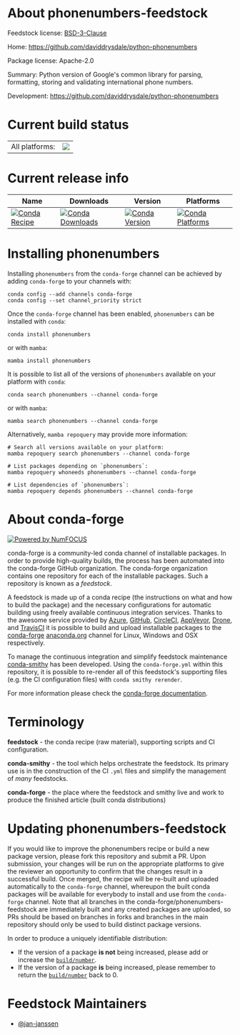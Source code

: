 About phonenumbers-feedstock
============================

Feedstock license: [BSD-3-Clause](https://github.com/conda-forge/phonenumbers-feedstock/blob/main/LICENSE.txt)

Home: https://github.com/daviddrysdale/python-phonenumbers

Package license: Apache-2.0

Summary: Python version of Google's common library for parsing, formatting, storing and validating international phone numbers.

Development: https://github.com/daviddrysdale/python-phonenumbers

Current build status
====================


<table><tr><td>All platforms:</td>
    <td>
      <a href="https://dev.azure.com/conda-forge/feedstock-builds/_build/latest?definitionId=4071&branchName=main">
        <img src="https://dev.azure.com/conda-forge/feedstock-builds/_apis/build/status/phonenumbers-feedstock?branchName=main">
      </a>
    </td>
  </tr>
</table>

Current release info
====================

| Name | Downloads | Version | Platforms |
| --- | --- | --- | --- |
| [![Conda Recipe](https://img.shields.io/badge/recipe-phonenumbers-green.svg)](https://anaconda.org/conda-forge/phonenumbers) | [![Conda Downloads](https://img.shields.io/conda/dn/conda-forge/phonenumbers.svg)](https://anaconda.org/conda-forge/phonenumbers) | [![Conda Version](https://img.shields.io/conda/vn/conda-forge/phonenumbers.svg)](https://anaconda.org/conda-forge/phonenumbers) | [![Conda Platforms](https://img.shields.io/conda/pn/conda-forge/phonenumbers.svg)](https://anaconda.org/conda-forge/phonenumbers) |

Installing phonenumbers
=======================

Installing `phonenumbers` from the `conda-forge` channel can be achieved by adding `conda-forge` to your channels with:

```
conda config --add channels conda-forge
conda config --set channel_priority strict
```

Once the `conda-forge` channel has been enabled, `phonenumbers` can be installed with `conda`:

```
conda install phonenumbers
```

or with `mamba`:

```
mamba install phonenumbers
```

It is possible to list all of the versions of `phonenumbers` available on your platform with `conda`:

```
conda search phonenumbers --channel conda-forge
```

or with `mamba`:

```
mamba search phonenumbers --channel conda-forge
```

Alternatively, `mamba repoquery` may provide more information:

```
# Search all versions available on your platform:
mamba repoquery search phonenumbers --channel conda-forge

# List packages depending on `phonenumbers`:
mamba repoquery whoneeds phonenumbers --channel conda-forge

# List dependencies of `phonenumbers`:
mamba repoquery depends phonenumbers --channel conda-forge
```


About conda-forge
=================

[![Powered by
NumFOCUS](https://img.shields.io/badge/powered%20by-NumFOCUS-orange.svg?style=flat&colorA=E1523D&colorB=007D8A)](https://numfocus.org)

conda-forge is a community-led conda channel of installable packages.
In order to provide high-quality builds, the process has been automated into the
conda-forge GitHub organization. The conda-forge organization contains one repository
for each of the installable packages. Such a repository is known as a *feedstock*.

A feedstock is made up of a conda recipe (the instructions on what and how to build
the package) and the necessary configurations for automatic building using freely
available continuous integration services. Thanks to the awesome service provided by
[Azure](https://azure.microsoft.com/en-us/services/devops/), [GitHub](https://github.com/),
[CircleCI](https://circleci.com/), [AppVeyor](https://www.appveyor.com/),
[Drone](https://cloud.drone.io/welcome), and [TravisCI](https://travis-ci.com/)
it is possible to build and upload installable packages to the
[conda-forge](https://anaconda.org/conda-forge) [anaconda.org](https://anaconda.org/)
channel for Linux, Windows and OSX respectively.

To manage the continuous integration and simplify feedstock maintenance
[conda-smithy](https://github.com/conda-forge/conda-smithy) has been developed.
Using the ``conda-forge.yml`` within this repository, it is possible to re-render all of
this feedstock's supporting files (e.g. the CI configuration files) with ``conda smithy rerender``.

For more information please check the [conda-forge documentation](https://conda-forge.org/docs/).

Terminology
===========

**feedstock** - the conda recipe (raw material), supporting scripts and CI configuration.

**conda-smithy** - the tool which helps orchestrate the feedstock.
                   Its primary use is in the construction of the CI ``.yml`` files
                   and simplify the management of *many* feedstocks.

**conda-forge** - the place where the feedstock and smithy live and work to
                  produce the finished article (built conda distributions)


Updating phonenumbers-feedstock
===============================

If you would like to improve the phonenumbers recipe or build a new
package version, please fork this repository and submit a PR. Upon submission,
your changes will be run on the appropriate platforms to give the reviewer an
opportunity to confirm that the changes result in a successful build. Once
merged, the recipe will be re-built and uploaded automatically to the
`conda-forge` channel, whereupon the built conda packages will be available for
everybody to install and use from the `conda-forge` channel.
Note that all branches in the conda-forge/phonenumbers-feedstock are
immediately built and any created packages are uploaded, so PRs should be based
on branches in forks and branches in the main repository should only be used to
build distinct package versions.

In order to produce a uniquely identifiable distribution:
 * If the version of a package **is not** being increased, please add or increase
   the [``build/number``](https://docs.conda.io/projects/conda-build/en/latest/resources/define-metadata.html#build-number-and-string).
 * If the version of a package **is** being increased, please remember to return
   the [``build/number``](https://docs.conda.io/projects/conda-build/en/latest/resources/define-metadata.html#build-number-and-string)
   back to 0.

Feedstock Maintainers
=====================

* [@jan-janssen](https://github.com/jan-janssen/)

